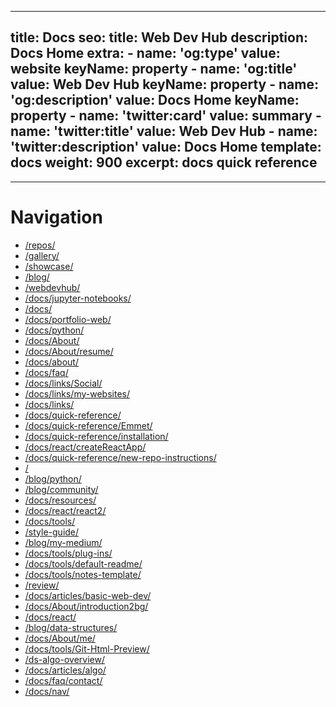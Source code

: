 
---
title: Docs
seo:
    title: Web Dev Hub
    description: Docs Home
    extra:
        - name: 'og:type'
          value: website
          keyName: property
        - name: 'og:title'
          value: Web Dev Hub
          keyName: property
        - name: 'og:description'
          value: Docs Home
          keyName: property
        - name: 'twitter:card'
          value: summary
        - name: 'twitter:title'
          value: Web Dev Hub
        - name: 'twitter:description'
          value: Docs Home
template: docs
weight: 900
excerpt: docs quick reference
---


---

# Navigation

-   [/repos/]("https://bgoonz-blog.netlify.app/repos/")
-   [/gallery/]("https://bgoonz-blog.netlify.app/gallery/")
-   [/showcase/]("https://bgoonz-blog.netlify.app/showcase/")
-   [/blog/]("https://bgoonz-blog.netlify.app/blog/")
-   [/webdevhub/]("https://bgoonz-blog.netlify.app/webdevhub/")
-   [/docs/jupyter-notebooks/]("https://bgoonz-blog.netlify.app/docs/jupyter-notebooks/")
-   [/docs/]("https://bgoonz-blog.netlify.app/docs/")
-   [/docs/portfolio-web/]("https://bgoonz-blog.netlify.app/docs/portfolio-web/")
-   [/docs/python/]("https://bgoonz-blog.netlify.app/docs/python/")
-   [/docs/About/]("https://bgoonz-blog.netlify.app/docs/About/")
-   [/docs/About/resume/]("https://bgoonz-blog.netlify.app/docs/About/resume/")
-   [/docs/about/]("https://bgoonz-blog.netlify.app/docs/about/")
-   [/docs/faq/]("https://bgoonz-blog.netlify.app/docs/faq/")
-   [/docs/links/Social/]("https://bgoonz-blog.netlify.app/docs/links/Social/")
-   [/docs/links/my-websites/]("https://bgoonz-blog.netlify.app/docs/links/my-websites/")
-   [/docs/links/]("https://bgoonz-blog.netlify.app/docs/links/")
-   [/docs/quick-reference/]("https://bgoonz-blog.netlify.app/docs/quick-reference/")
-   [/docs/quick-reference/Emmet/]("https://bgoonz-blog.netlify.app/docs/quick-reference/Emmet/")
-   [/docs/quick-reference/installation/]("https://bgoonz-blog.netlify.app/docs/quick-reference/installation/")
-   [/docs/react/createReactApp/]("https://bgoonz-blog.netlify.app/docs/react/createReactApp/")
-   [/docs/quick-reference/new-repo-instructions/]("https://bgoonz-blog.netlify.app/docs/quick-reference/new-repo-instructions/")
-   [/]("https://bgoonz-blog.netlify.app/")
-   [/blog/python/]("https://bgoonz-blog.netlify.app/blog/python/")
-   [/blog/community/]("https://bgoonz-blog.netlify.app/blog/community/")
-   [/docs/resources/]("https://bgoonz-blog.netlify.app/docs/resources/")
-   [/docs/react/react2/]("https://bgoonz-blog.netlify.app/docs/react/react2/")
-   [/docs/tools/]("https://bgoonz-blog.netlify.app/docs/tools/")
-   [/style-guide/]("https://bgoonz-blog.netlify.app/style-guide/")
-   [/blog/my-medium/]("https://bgoonz-blog.netlify.app/blog/my-medium/")
-   [/docs/tools/plug-ins/]("https://bgoonz-blog.netlify.app/docs/tools/plug-ins/")
-   [/docs/tools/default-readme/]("https://bgoonz-blog.netlify.app/docs/tools/default-readme/")
-   [/docs/tools/notes-template/]("https://bgoonz-blog.netlify.app/docs/tools/notes-template/")
-   [/review/]("https://bgoonz-blog.netlify.app/review/")
-   [/docs/articles/basic-web-dev/]("https://bgoonz-blog.netlify.app/docs/articles/basic-web-dev/")
-   [/docs/About/introduction2bg/]("https://bgoonz-blog.netlify.app/docs/About/introduction2bg/")
-   [/docs/react/]("https://bgoonz-blog.netlify.app/docs/react/")
-   [/blog/data-structures/]("https://bgoonz-blog.netlify.app/blog/data-structures/")
-   [/docs/About/me/]("https://bgoonz-blog.netlify.app/docs/About/me/")
-   [/docs/tools/Git-Html-Preview/]("https://bgoonz-blog.netlify.app/docs/tools/Git-Html-Preview/")
-   [/ds-algo-overview/]("https://bgoonz-blog.netlify.app/ds-algo-overview/")
-   [/docs/articles/algo/]("https://bgoonz-blog.netlify.app/docs/articles/algo/")
-   [/docs/faq/contact/]("https://bgoonz-blog.netlify.app/docs/faq/contact/")
-   [/docs/nav/]("https://bgoonz-blog.netlify.app/docs/nav/")

